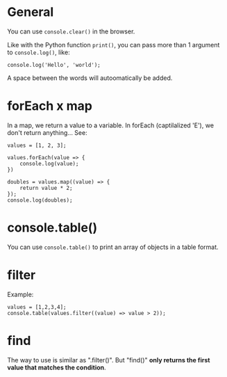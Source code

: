 # General

You can use `console.clear()` in the browser.

Like with the Python function `print()`, you can pass more than 1 argument to `console.log()`, like:

```
console.log('Hello', 'world');
```

A space between the words will autoomatically be added.


# forEach x map

In a map, we return a value to a variable. In forEach (captilalized 'E'), we don't return anything... See:

```
values = [1, 2, 3];

values.forEach(value => {
    console.log(value);
})

doubles = values.map((value) => {
    return value * 2;
});
console.log(doubles);
```


# console.table()

You can use `console.table()` to print an array of objects in a table format.


# filter

Example:

```
values = [1,2,3,4];
console.table(values.filter((value) => value > 2));
```


# find

The way to use is similar as ".filter()". But "find()" **only returns the first value that matches the condition**.


